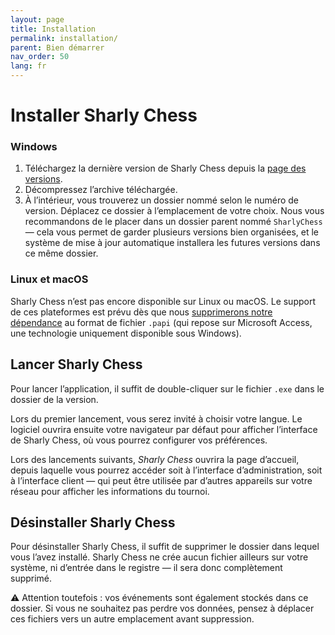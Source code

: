 ```yaml
---
layout: page
title: Installation
permalink: installation/
parent: Bien démarrer
nav_order: 50
lang: fr
---
```


# Installer Sharly Chess

### Windows

1. Téléchargez la dernière version de Sharly Chess depuis la [page des versions](https://github.com/Sharly-Chess/sharly-chess/releases).
2. Décompressez l’archive téléchargée.
3. À l’intérieur, vous trouverez un dossier nommé selon le numéro de version. Déplacez ce dossier à l’emplacement de votre choix.
   Nous vous recommandons de le placer dans un dossier parent nommé `SharlyChess` — cela vous permet de garder plusieurs versions bien organisées, et le système de mise à jour automatique installera les futures versions dans ce même dossier.

### Linux et macOS

Sharly Chess n’est pas encore disponible sur Linux ou macOS. Le support de ces plateformes est prévu dès que nous [supprimerons notre dépendance](/relation-to-papi) au format de fichier `.papi` (qui repose sur Microsoft Access, une technologie uniquement disponible sous Windows).

## Lancer Sharly Chess

Pour lancer l’application, il suffit de double-cliquer sur le fichier `.exe` dans le dossier de la version.

Lors du premier lancement, vous serez invité à choisir votre langue. Le logiciel ouvrira ensuite votre navigateur par défaut pour afficher l’interface de Sharly Chess, où vous pourrez configurer vos préférences.

Lors des lancements suivants, _Sharly Chess_ ouvrira la page d’accueil, depuis laquelle vous pourrez accéder soit à l’interface d’administration, soit à l’interface client — qui peut être utilisée par d’autres appareils sur votre réseau pour afficher les informations du tournoi.

## Désinstaller Sharly Chess

Pour désinstaller Sharly Chess, il suffit de supprimer le dossier dans lequel vous l’avez installé.
Sharly Chess ne crée aucun fichier ailleurs sur votre système, ni d’entrée dans le registre — il sera donc complètement supprimé.

⚠️ Attention toutefois : vos événements sont également stockés dans ce dossier. Si vous ne souhaitez pas perdre vos données, pensez à déplacer ces fichiers vers un autre emplacement avant suppression.
